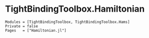 # TightBindingToolbox.Hamiltonian

```@autodocs
Modules = [TightBindingToolbox, TightBindingToolbox.Hams]
Private = false
Pages   = ["Hamiltonian.jl"]
```